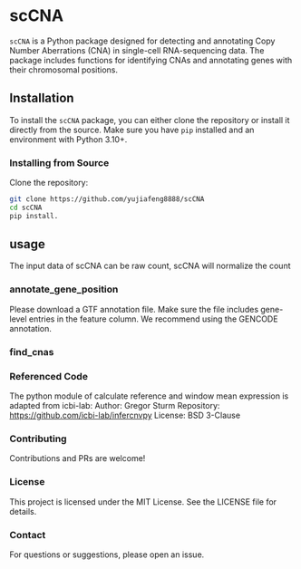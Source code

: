 # scCNA
`scCNA` is a Python package designed for detecting and annotating Copy Number Aberrations (CNA) in single-cell RNA-sequencing data. The package includes functions for identifying CNAs and annotating genes with their chromosomal positions.

## Installation

To install the `scCNA` package, you can either clone the repository or install it directly from the source. Make sure you have `pip` installed and an environment with Python 3.10+.

### Installing from Source

Clone the repository:

```bash
git clone https://github.com/yujiafeng8888/scCNA
cd scCNA
pip install.
```
## usage

The input data of scCNA can be raw count, scCNA will normalize the count
### annotate_gene_position
Please download a GTF annotation file. Make sure the file includes gene-level entries in the feature column. We recommend using the GENCODE annotation. 
### find_cnas
### Referenced Code
The python module of calculate reference and window mean expression is adapted from icbi-lab:
Author: Gregor Sturm
Repository: https://github.com/icbi-lab/infercnvpy
License: BSD 3-Clause

### Contributing
Contributions and PRs are welcome!
### License
This project is licensed under the MIT License. See the LICENSE file for details.
### Contact
For questions or suggestions, please open an issue.



